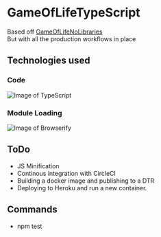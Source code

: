 # GameOfLifeTypeScript
Based off [GameOfLifeNoLibraries](https://github.com/JamesHarrisonZa/GameOfLifeNoLibraries)  
But with all the production workflows in place  

## Technologies used
### Code  
![Image of TypeScript](https://encrypted-tbn0.gstatic.com/images?q=tbn:ANd9GcR2y8WLNmxHr9wciYza02AKXwJk_xLJdWrWC6_t_1ijCHzl5iV9)

### Module Loading  
![Image of Browserify](http://browserify.org/images/browserify.png)

## ToDo   
* JS Minification  
* Continous integration with CircleCI  
* Building a docker image and publishing to a DTR  
* Deploying to Heroku and run a new container.  

## Commands  
* npm test  
